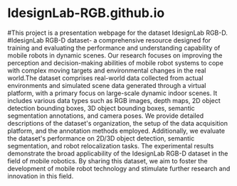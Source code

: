 # IdesignLab-RGB.github.io
#This project is a presentation webpage for the dataset IdesignLab RGB-D.
#IdesignLab RGB-D dataset-
a comprehensive resource designed for training and evaluating the performance and understanding capability of mobile robots in dynamic scenes. Our research focuses on improving the perception and decision-making abilities of mobile robot systems to cope with complex moving targets and environmental changes in the real world.The dataset comprises real-world data collected from actual environments and simulated scene data generated through a virtual platform, with a primary focus on large-scale dynamic indoor scenes. It includes various data types such as RGB images, depth maps, 2D object detection bounding boxes, 3D object bounding boxes, semantic segmentation annotations, and camera poses. We provide detailed descriptions of the dataset's organization, the setup of the data acquisition platform, and the annotation methods employed. Additionally, we evaluate the dataset's performance on 2D/3D object detection, semantic segmentation, and robot relocalization tasks. The experimental results demonstrate the broad applicability of the IdesignLab RGB-D dataset in the field of mobile robotics. By sharing this dataset, we aim to foster the development of mobile robot technology and stimulate further research and innovation in this field.
